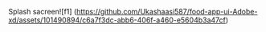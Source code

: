 
Splash
sacreen![f1] (https://github.com/Ukashaasi587/food-app-ui-Adobe-xd/assets/101490894/c6a7f3dc-abb6-406f-a460-e5604b3a47cf)  



